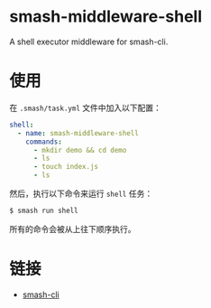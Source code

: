 # smash-middleware-shell

A shell executor middleware for smash-cli.

# 使用

在 `.smash/task.yml` 文件中加入以下配置：

```yaml
shell:
  - name: smash-middleware-shell
    commands:
      - mkdir demo && cd demo
      - ls
      - touch index.js
      - ls
```

然后，执行以下命令来运行 `shell` 任务：

```bash
$ smash run shell
```

所有的命令会被从上往下顺序执行。

# 链接

- [smash-cli](https://github.com/chenhaihong/smash-cli/tree/master/packagesMain/smash-cli)
